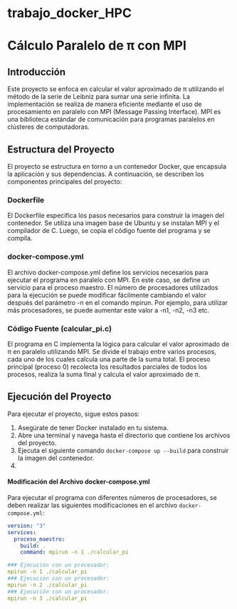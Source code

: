 # trabajo_docker_HPC
# Cálculo Paralelo de π con MPI

## Introducción
Este proyecto se enfoca en calcular el valor aproximado de π utilizando el método de la serie de Leibniz para sumar una serie infinita. La implementación se realiza de manera eficiente mediante el uso de procesamiento en paralelo con MPI (Message Passing Interface). MPI es una biblioteca estándar de comunicación para programas paralelos en clústeres de computadoras.

## Estructura del Proyecto
El proyecto se estructura en torno a un contenedor Docker, que encapsula la aplicación y sus dependencias. A continuación, se describen los componentes principales del proyecto:

### Dockerfile
El Dockerfile especifica los pasos necesarios para construir la imagen del contenedor. Se utiliza una imagen base de Ubuntu y se instalan MPI y el compilador de C. Luego, se copia el código fuente del programa y se compila.

### docker-compose.yml
El archivo docker-compose.yml define los servicios necesarios para ejecutar el programa en paralelo con MPI. En este caso, se define un servicio para el proceso maestro. El número de procesadores utilizados para la ejecución se puede modificar fácilmente cambiando el valor después del parámetro -n en el comando mpirun. Por ejemplo, para utilizar más procesadores, se puede aumentar este valor a -n1, -n2, -n3 etc.

### Código Fuente (calcular_pi.c)
El programa en C implementa la lógica para calcular el valor aproximado de π en paralelo utilizando MPI. Se divide el trabajo entre varios procesos, cada uno de los cuales calcula una parte de la suma total. El proceso principal (proceso 0) recolecta los resultados parciales de todos los procesos, realiza la suma final y calcula el valor aproximado de π.

## Ejecución del Proyecto
Para ejecutar el proyecto, sigue estos pasos:

1. Asegúrate de tener Docker instalado en tu sistema.
2. Abre una terminal y navega hasta el directorio que contiene los archivos del proyecto.
3. Ejecuta el siguiente comando `docker-compose up --build` para construir la imagen del contenedor.
4. 
#### Modificación del Archivo docker-compose.yml
Para ejecutar el programa con diferentes números de procesadores, se deben realizar las siguientes modificaciones en el archivo `docker-compose.yml`:

```yaml
version: "3"
services:
  proceso_maestro:
    build: .
    command: mpirun -n 1 ./calcular_pi

### Ejecución con un procesador:
mpirun -n 1 ./calcular_pi
### Ejecución con un procesador:
mpirun -n 2 ./calcular_pi
### Ejecución con un procesador:
mpirun -n 3 ./calcular_pi
